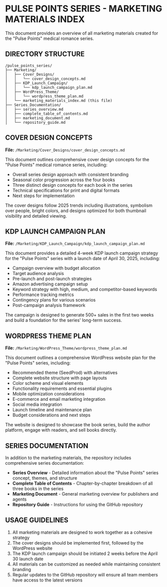 # PULSE POINTS SERIES - MARKETING MATERIALS INDEX

This document provides an overview of all marketing materials created for the "Pulse Points" medical romance series.

## DIRECTORY STRUCTURE

```
/pulse_points_series/
├── Marketing/
│   ├── Cover_Designs/
│   │   └── cover_design_concepts.md
│   ├── KDP_Launch_Campaign/
│   │   └── kdp_launch_campaign_plan.md
│   ├── WordPress_Theme/
│   │   └── wordpress_theme_plan.md
│   └── marketing_materials_index.md (this file)
├── Series_Documentation/
│   ├── series_overview.md
│   ├── complete_table_of_contents.md
│   ├── marketing_document.md
│   └── repository_guide.md
```

## COVER DESIGN CONCEPTS

**File:** `/Marketing/Cover_Designs/cover_design_concepts.md`

This document outlines comprehensive cover design concepts for the "Pulse Points" medical romance series, including:

- Overall series design approach with consistent branding
- Seasonal color progression across the four books
- Three distinct design concepts for each book in the series
- Technical specifications for print and digital formats
- Next steps for implementation

The cover designs follow 2025 trends including illustrations, symbolism over people, bright colors, and designs optimized for both thumbnail visibility and detailed viewing.

## KDP LAUNCH CAMPAIGN PLAN

**File:** `/Marketing/KDP_Launch_Campaign/kdp_launch_campaign_plan.md`

This document provides a detailed 4-week KDP launch campaign strategy for the "Pulse Points" series with a launch date of April 30, 2025, including:

- Campaign overview with budget allocation
- Target audience analysis
- Pre-launch and post-launch strategies
- Amazon advertising campaign setup
- Keyword strategy with high, medium, and competitor-based keywords
- Performance tracking metrics
- Contingency plans for various scenarios
- Post-campaign analysis framework

The campaign is designed to generate 500+ sales in the first two weeks and build a foundation for the series' long-term success.

## WORDPRESS THEME PLAN

**File:** `/Marketing/WordPress_Theme/wordpress_theme_plan.md`

This document outlines a comprehensive WordPress website plan for the "Pulse Points" series, including:

- Recommended theme (SeedProd) with alternatives
- Complete website structure with page layouts
- Color scheme and visual elements
- Functionality requirements and essential plugins
- Mobile optimization considerations
- E-commerce and email marketing integration
- Social media integration
- Launch timeline and maintenance plan
- Budget considerations and next steps

The website is designed to showcase the book series, build the author platform, engage with readers, and sell books directly.

## SERIES DOCUMENTATION

In addition to the marketing materials, the repository includes comprehensive series documentation:

- **Series Overview** - Detailed information about the "Pulse Points" series concept, themes, and structure
- **Complete Table of Contents** - Chapter-by-chapter breakdown of all three books in the series
- **Marketing Document** - General marketing overview for publishers and agents
- **Repository Guide** - Instructions for using the GitHub repository

## USAGE GUIDELINES

1. All marketing materials are designed to work together as a cohesive strategy
2. The cover designs should be implemented first, followed by the WordPress website
3. The KDP launch campaign should be initiated 2 weeks before the April 30 launch date
4. All materials can be customized as needed while maintaining consistent branding
5. Regular updates to the GitHub repository will ensure all team members have access to the latest versions
